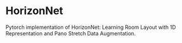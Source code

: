 # HorizonNet
Pytorch implementation of HorizonNet: Learning Room Layout with 1D Representation and Pano Stretch Data Augmentation.
